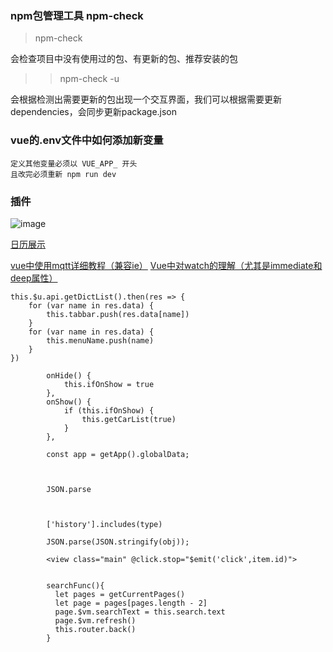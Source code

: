 ### npm包管理工具 npm-check

> npm-check

会检查项目中没有使用过的包、有更新的包、推荐安装的包

>>  npm-check -u 

会根据检测出需要更新的包出现一个交互界面，我们可以根据需要更新dependencies，会同步更新package.json

### vue的.env文件中如何添加新变量
```
定义其他变量必须以 VUE_APP_ 开头
且改完必须重新 npm run dev

```

### 插件

![image](https://img-cdn-aliyun.dcloud.net.cn/stream/plugin_screens/zui-calendar_0.jpg?image_process=quality,q_70&v=1658286529)

[日历展示](https://ext.dcloud.net.cn/plugin?id=8835)




[vue中使用mqtt详细教程（兼容ie）](https://blog.csdn.net/qq_39370934/article/details/107378126)
[Vue中对watch的理解（尤其是immediate和deep属性）](https://blog.csdn.net/qq_40323256/article/details/101907326)
```
this.$u.api.getDictList().then(res => {
	for (var name in res.data) {
		this.tabbar.push(res.data[name])
	}
	for (var name in res.data) {
		this.menuName.push(name)
	}
})
```
			
			
			onHide() {
				this.ifOnShow = true
			},
			onShow() {
				if (this.ifOnShow) {
					this.getCarList(true)
				}
			},
			
			const app = getApp().globalData;
			
			
			
			JSON.parse
			
			
			
			['history'].includes(type)
			
			JSON.parse(JSON.stringify(obj));
			
			<view class="main" @click.stop="$emit('click',item.id)">
			
			
			searchFunc(){
			  let pages = getCurrentPages()
			  let page = pages[pages.length - 2]
			  page.$vm.searchText = this.search.text
			  page.$vm.refresh()
			  this.router.back()
			}
			

